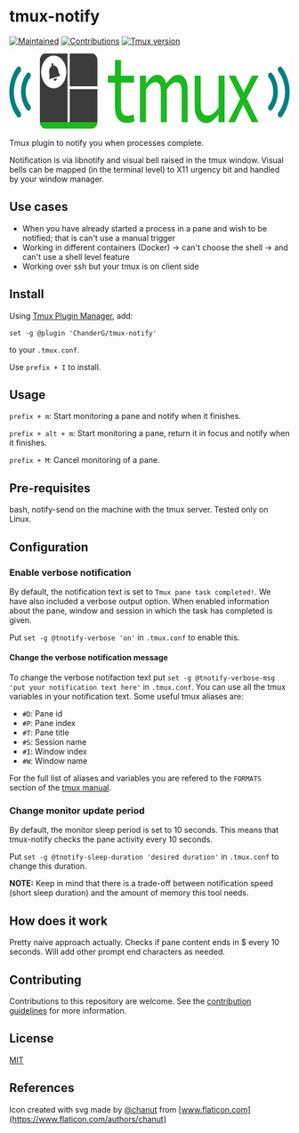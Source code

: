 # tmux-notify

[![Maintained](https://img.shields.io/badge/Maintained%3F-yes-green)](https://github.com/ChanderG/tmux-notify/pulse)
[![Contributions](https://img.shields.io/badge/contributions-welcome-orange.svg)](contributing.md)
[![Tmux version](https://img.shields.io/badge/tmux-%3D%3E1.9-blue)](https://github.com/tmux/tmux/wiki)

<a href="https://github.com/ChanderG/tmux-notify"><img src="resources/tmux-notify-logo.svg" alt="tmux notify logo" width="567" height="135"/></a>

Tmux plugin to notify you when processes complete.

Notification is via libnotify and visual bell raised in the tmux window. Visual bells can be mapped (in the terminal level) to X11 urgency bit and handled by your window manager.

## Use cases

-   When you have already started a process in a pane and wish to be notified; that is can't use a manual trigger
-   Working in different containers (Docker) -> can't choose the shell -> and can't use a shell level feature
-   Working over ssh but your tmux is on client side

## Install

Using [Tmux Plugin Manager](https://github.com/tmux-plugins/tpm), add:

    set -g @plugin 'ChanderG/tmux-notify'

to your `.tmux.conf`.

Use `prefix + I` to install.

## Usage

`prefix + m`: Start monitoring a pane and notify when it finishes.

`prefix + alt + m`: Start monitoring a pane, return it in focus and notify when it finishes.

`prefix + M`: Cancel monitoring of a pane.

## Pre-requisites

bash, notify-send on the machine with the tmux server.
Tested only on Linux.

## Configuration

### Enable verbose notification

By default, the notification text is set to `Tmux pane task completed!`. We have also included a verbose output option. When enabled information about the pane, window and session in which the task has completed is given.

Put `set -g @tnotify-verbose 'on'` in `.tmux.conf` to enable this.

#### Change the verbose notification message

To change the verbose notifaction text put `set -g @tnotify-verbose-msg 'put your notification text here'` in `.tmux.conf`. You can use all the tmux variables in your notification text. Some useful tmux aliases are:

-   `#D`: Pane id
-   `#P`: Pane index
-   `#T`: Pane title
-   `#S`: Session name
-   `#I`: Window index
-   `#W`: Window name

For the full list of aliases and variables you are refered to the `FORMATS`  section of the [tmux manual](http://man7.org/linux/man-pages/man1/tmux.1.html).

### Change monitor update period

By default, the monitor sleep period is set to 10 seconds. This means that tmux-notify checks the pane activity every 10 seconds.

Put `set -g @tnotify-sleep-duration 'desired duration'` in `.tmux.conf` to change this duration.

**NOTE:** Keep in mind that there is a trade-off between notification speed (short sleep duration) and the amount of memory this tool needs.

## How does it work

Pretty naive approach actually. Checks if pane content ends in $ every 10 seconds.
Will add other prompt end characters as needed.

## Contributing

Contributions to this repository are welcome. See the [contribution guidelines](contributing.md) for more information.

## License

[MIT](LICENSE)

## References

Icon created with svg made by [@chanut](https://www.flaticon.com/authors/chanut) from [www.flaticon.com](https://www.flaticon.com/authors/chanut)
